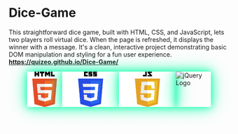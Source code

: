 # Dice-Game
This straightforward dice game, built with HTML, CSS, and JavaScript, lets two players roll virtual dice. When the page is refreshed, it displays the winner with a message. It's a clean, interactive project demonstrating basic DOM manipulation and styling for a fun user experience.
<strong style="font-weight:bold; display:block; width:100%;">https://quizeo.github.io/Dice-Game/</strong>


<div style="display: flex; justify-content: center; margin: 0 auto;">
    <img src="HTML5_logo_and_wordmark.svg.png" alt="HTML5 Logo" width="80px" style="box-shadow: 0 0 15px rgba(0, 255, 168, 0.8), 0 0 30px rgba(0, 255, 168, 0.6), 0 0 45px rgba(0, 255, 168, 0.4); transition: box-shadow 0.3s ease;">
    <img src="CSS-Logo.png" alt="CSS Logo" width="130px" style="box-shadow: 0 0 15px rgba(0, 255, 168, 0.8), 0 0 30px rgba(0, 255, 168, 0.6), 0 0 45px rgba(0, 255, 168, 0.4); transition: box-shadow 0.3s ease;">
    <img src="JavaScript-Logo-2048x1280.png" alt="JavaScript Logo" width="130px" style="box-shadow: 0 0 15px rgba(0, 255, 168, 0.8), 0 0 30px rgba(0, 255, 168, 0.6), 0 0 45px rgba(0, 255, 168, 0.4); transition: box-shadow 0.3s ease;">
    <img src="jquery.png" alt="jQuery Logo" width="80px" style="box-shadow: 0 0 15px rgba(0, 255, 168, 0.8), 0 0 30px rgba(0, 255, 168, 0.6), 0 0 45px rgba(0, 255, 168, 0.4); transition: box-shadow 0.3s ease;">
</div>
